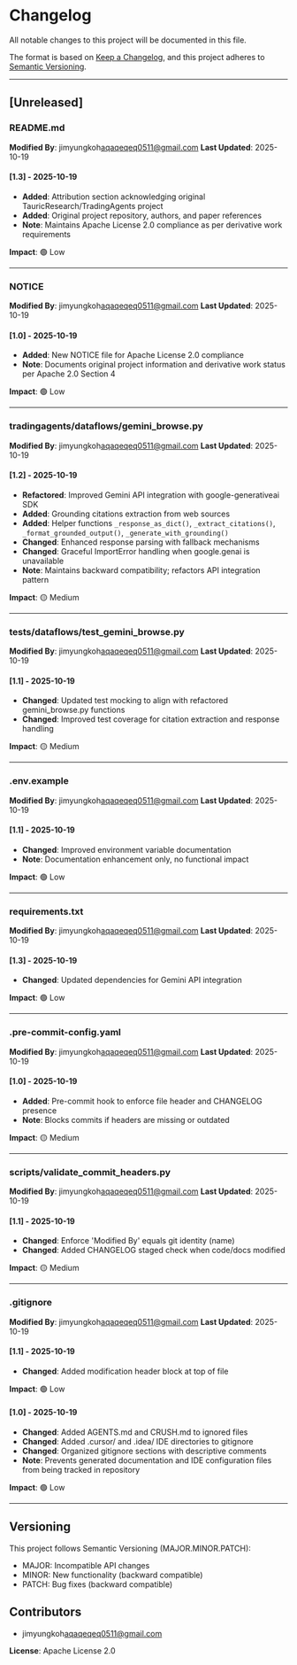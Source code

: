 <!-- ============================================================
Modified: See CHANGELOG.md for complete modification history
Last Updated: 2025-10-19
Modified By: jimyungkoh<aqaqeqeq0511@gmail.com>
============================================================ -->

# Changelog

All notable changes to this project will be documented in this file.

The format is based on [Keep a Changelog](https://keepachangelog.com/en/1.0.0/),
and this project adheres to [Semantic Versioning](https://semver.org/spec/v2.0.0.html).

---

## [Unreleased]

### README.md

**Modified By**: jimyungkoh<aqaqeqeq0511@gmail.com>
**Last Updated**: 2025-10-19

#### [1.3] - 2025-10-19

- **Added**: Attribution section acknowledging original TauricResearch/TradingAgents project
- **Added**: Original project repository, authors, and paper references
- **Note**: Maintains Apache License 2.0 compliance as per derivative work requirements

**Impact**: 🟢 Low

---

### NOTICE

**Modified By**: jimyungkoh<aqaqeqeq0511@gmail.com>
**Last Updated**: 2025-10-19

#### [1.0] - 2025-10-19

- **Added**: New NOTICE file for Apache License 2.0 compliance
- **Note**: Documents original project information and derivative work status per Apache 2.0 Section 4

**Impact**: 🟢 Low

---

### tradingagents/dataflows/gemini_browse.py

**Modified By**: jimyungkoh<aqaqeqeq0511@gmail.com>
**Last Updated**: 2025-10-19

#### [1.2] - 2025-10-19

- **Refactored**: Improved Gemini API integration with google-generativeai SDK
- **Added**: Grounding citations extraction from web sources
- **Added**: Helper functions `_response_as_dict()`, `_extract_citations()`, `_format_grounded_output()`, `_generate_with_grounding()`
- **Changed**: Enhanced response parsing with fallback mechanisms
- **Changed**: Graceful ImportError handling when google.genai is unavailable
- **Note**: Maintains backward compatibility; refactors API integration pattern

**Impact**: 🟡 Medium

---

### tests/dataflows/test_gemini_browse.py

**Modified By**: jimyungkoh<aqaqeqeq0511@gmail.com>
**Last Updated**: 2025-10-19

#### [1.1] - 2025-10-19

- **Changed**: Updated test mocking to align with refactored gemini_browse.py functions
- **Changed**: Improved test coverage for citation extraction and response handling

**Impact**: 🟡 Medium

---

### .env.example

**Modified By**: jimyungkoh<aqaqeqeq0511@gmail.com>
**Last Updated**: 2025-10-19

#### [1.1] - 2025-10-19

- **Changed**: Improved environment variable documentation
- **Note**: Documentation enhancement only, no functional impact

**Impact**: 🟢 Low

---

### requirements.txt

**Modified By**: jimyungkoh<aqaqeqeq0511@gmail.com>
**Last Updated**: 2025-10-19

#### [1.3] - 2025-10-19

- **Changed**: Updated dependencies for Gemini API integration

**Impact**: 🟢 Low

---

### .pre-commit-config.yaml

**Modified By**: jimyungkoh<aqaqeqeq0511@gmail.com>
**Last Updated**: 2025-10-19

#### [1.0] - 2025-10-19

- **Added**: Pre-commit hook to enforce file header and CHANGELOG presence
- **Note**: Blocks commits if headers are missing or outdated

**Impact**: 🟡 Medium

---

### scripts/validate_commit_headers.py

**Modified By**: jimyungkoh<aqaqeqeq0511@gmail.com>
**Last Updated**: 2025-10-19

#### [1.1] - 2025-10-19

- **Changed**: Enforce 'Modified By' equals git identity (name<email>)
- **Changed**: Added CHANGELOG staged check when code/docs modified

**Impact**: 🟡 Medium

---

### .gitignore

**Modified By**: jimyungkoh<aqaqeqeq0511@gmail.com>
**Last Updated**: 2025-10-19

#### [1.1] - 2025-10-19

- **Changed**: Added modification header block at top of file

**Impact**: 🟢 Low

#### [1.0] - 2025-10-19

- **Changed**: Added AGENTS.md and CRUSH.md to ignored files
- **Changed**: Added .cursor/ and .idea/ IDE directories to gitignore
- **Changed**: Organized gitignore sections with descriptive comments
- **Note**: Prevents generated documentation and IDE configuration files from being tracked in repository

**Impact**: 🟢 Low

---

## Versioning

This project follows Semantic Versioning (MAJOR.MINOR.PATCH):

- MAJOR: Incompatible API changes
- MINOR: New functionality (backward compatible)
- PATCH: Bug fixes (backward compatible)

## Contributors

- jimyungkoh<aqaqeqeq0511@gmail.com>

**License**: Apache License 2.0
